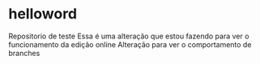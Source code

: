 # helloword
Repositorio de teste
Essa é uma alteração que estou fazendo para ver o funcionamento da edição online
Alteração para ver o comportamento de branches
